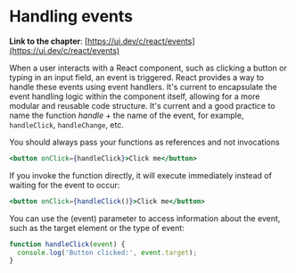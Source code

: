 # Handling events

**Link to the chapter**: [https://ui.dev/c/react/events](https://ui.dev/c/react/events)


When a user interacts with a React component, such as clicking a button or typing in an input field, an event is triggered. React provides a way to handle these events using event handlers.
It's current to encapsulate the event handling logic within the component itself, allowing for a more modular and reusable code structure.
It's current and a good practice to name the function *handle* + the name of the event, for example, `handleClick`, `handleChange`, etc.

You should always pass your functions as references and not invocations
```jsx
<button onClick={handleClick}>Click me</button>
```
If you invoke the function directly, it will execute immediately instead of waiting for the event to occur:
```jsx
<button onClick={handleClick()}>Click me</button>
```

You can use the (event) parameter to access information about the event, such as the target element or the type of event:
```jsx
function handleClick(event) {
  console.log('Button clicked:', event.target);
}
```